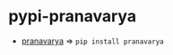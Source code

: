 # pypi-pranavarya

* [pranavarya](https://pypi.org/project/pranavarya/) => `pip install pranavarya`
